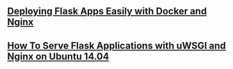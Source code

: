 ## [Deploying Flask Apps Easily with Docker and Nginx](https://ianlondon.github.io/blog/deploy-flask-docker-nginx/)
## [How To Serve Flask Applications with uWSGI and Nginx on Ubuntu 14.04](https://www.digitalocean.com/community/tutorials/how-to-serve-flask-applications-with-uwsgi-and-nginx-on-ubuntu-14-04)
